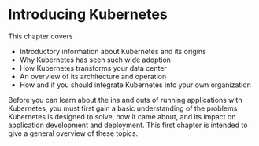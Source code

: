 # Introducing Kubernetes

This chapter covers
* Introductory information about Kubernetes and its origins
* Why Kubernetes has seen such wide adoption
* How Kubernetes transforms your data center
* An overview of its architecture and operation
* How and if you should integrate Kubernetes into your own organization

Before you can learn about the ins and outs of running applications with Kubernetes, you must first gain a basic understanding of the problems Kubernetes is designed to solve, how it came about, and its impact on application development and deployment. This first chapter is intended to give a general overview of these topics.